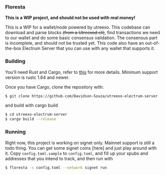 ### Floresta
**This is a WIP project, and should not be used with real money!**

This is a WIP for a wallet/node powered by utreexo. This codebase can download and parse blocks ~~(from a Utreexod cli)~~, find transactions we need to our wallet and do some basic consensus validation. The consensus part is incomplete, and should not be trusted yet.
This code also have an out-of-the-box Electrum Server that you can use with any wallet that supports it.

### Building
You'll need Rust and Cargo, refer to [this](https://www.rust-lang.org/) for more details. Minimum support version is rustc 1.64 and newer.

Once you have Cargo, clone the repository with:
```bash
$ git clone https://github.com/Davidson-Souza/utreexo-electrum-server
```
and build with cargo build
```bash
$ cd utreexo-electrum-server
$ cargo build --release
```

### Running
Right now, this project is working on signet only. Mainnet support is still a todo thing. You can get some signet coins [here] and just play around with it.
Copy `config.toml.sample` to `config.toml`, and fill up your xpubs and addresses that you intend to track, and then run with
```bash
$ floresta -c config.toml --network signet run
```
